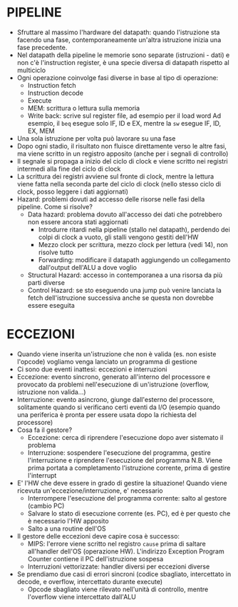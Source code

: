 # PIPELINE
- Sfruttare al massimo l'hardware del datapath: quando l'istruzione sta facendo una fase, contemporaneamente un'altra istruzione inizia una fase precedente. 
- Nel datapath della pipeline le memorie sono separate (istruzioni - dati) e non c'è l'instruction register, è una specie diversa di datapath rispetto al multiciclo
- Ogni operazione coinvolge fasi diverse in base al tipo di operazione:
    - Instruction fetch
    - Instruction decode
    - Execute
    - MEM: scrittura o lettura sulla memoria
    - Write back: scrive sul register file, ad esempio per il load word
    Ad esempio, il `beq` esegue solo IF, ID e EX, mentre la `sw` esegue IF, ID, EX, MEM 
- Una sola istruzione per volta può lavorare su una fase
- Dopo ogni stadio, il risultato non fluisce direttamente verso le altre fasi, ma viene scritto in un registro apposito (anche per i segnali di controllo)
- Il segnale si propaga a inizio del ciclo di clock e viene scritto nei registri intermedi alla fine del ciclo di clock
- La scrittura dei registri avviene sul fronte di clock, mentre la lettura viene fatta nella seconda parte del ciclo di clock (nello stesso ciclo di clock, posso leggere i dati aggiornati)
- Hazard: problemi dovuti ad accesso delle risorse nelle fasi della pipeline. Come si risolve?
    - Data hazard: problema dovuto all'accesso dei dati che potrebbero non essere ancora stati aggiornati
        - Introdurre ritardi nella pipeline (stallo nel datapath), perdendo dei colpi di clock a vuoto, gli stalli vengono gestiti dell'HW
        - Mezzo clock per scrittura, mezzo clock per lettura (vedi 14), non risolve tutto
        - Forwarding: modificare il datapath aggiungendo un collegamento dall'output dell'ALU a dove voglio
    - Structural Hazard: accesso in contemporanea a una risorsa da più parti diverse
    - Control Hazard: se sto eseguendo una jump può venire lanciata la fetch dell'istruzione successiva anche se questa non dovrebbe essere eseguita

# ECCEZIONI
- Quando viene inserita un'istruzione che non è valida (es. non esiste l'opcode) vogliamo venga lanciato un programma di gestione
- Ci sono due eventi inattesi: eccezioni e interruzioni
- Eccezione: evento sincrono, generato all'interno del processore e provocato da problemi nell'esecuzione di un'istruzione (overflow, istruzione non valida...)
- Interruzione: evento asincrono, giunge dall'esterno del processore, solitamente quando si verificano certi eventi da I/O (esempio quando una periferica è pronta per essere usata dopo la richiesta del processore)
- Cosa fa il gestore?
    - Eccezione: cerca di riprendere l'esecuzione dopo aver sistemato il problema
    - Interruzione: sospendere l'esecuzione del programma, gestire l'interruzione e riprendere l'esecuzione del programma
      N.B. Viene prima portata a completamento l'istruzione corrente, prima di gestire l'interrupt
- E' l'HW che deve essere in grado di gestire la situazione! Quando viene ricevuta un'eccezione/interruzione, e' necessario
    - Interrompere l'esecuzione del programma corrente: salto al gestore (cambio PC)
    - Salvare lo stato di esecuzione corrente (es. PC), ed è per questo che è necessario l'HW apposito
    - Salto a una routine dell'OS
- Il gestore delle eccezioni deve capire cosa è successo: 
    - MIPS: l'errore viene scritto nel registro `cause` prima di saltare all'handler dell'OS (operazione HW). L'indirizzo Exception Program Counter contiene il PC dell'istruzione sospesa
    - Interruzioni vettorizzate: handler diversi per eccezioni diverse
- Se prendiamo due casi di errori sincroni (codice sbagliato, intercettato in decode, e overflow, intercettato durante execute)
    - Opcode sbagliato viene rilevato nell'unità di controllo, mentre l'overflow viene intercettato dall'ALU